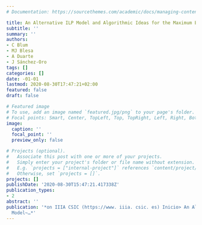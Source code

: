 ```yaml
---
# Documentation: https://sourcethemes.com/academic/docs/managing-content/

title: An Alternative ILP Model and Algorithmic Ideas for the Maximum Edge
subtitle: ''
summary: ''
authors:
- C Blum
- MJ Blesa
- A Duarte
- J Sánchez-Oro
tags: []
categories: []
date: -01-01
lastmod: 2020-08-30T17:47:21+02:00
featured: false
draft: false

# Featured image
# To use, add an image named `featured.jpg/png` to your page's folder.
# Focal points: Smart, Center, TopLeft, Top, TopRight, Left, Right, BottomLeft, Bottom, BottomRight.
image:
  caption: ''
  focal_point: ''
  preview_only: false

# Projects (optional).
#   Associate this post with one or more of your projects.
#   Simply enter your project's folder or file name without extension.
#   E.g. `projects = ["internal-project"]` references `content/project/deep-learning/index.md`.
#   Otherwise, set `projects = []`.
projects: []
publishDate: '2020-08-30T15:47:21.417338Z'
publication_types:
- 2
abstract: ''
publication: '*on IIIA CSIC (https://www. iiia. csic. es) Inicio> An Alternative ILP
  Model~…*'
---
```

